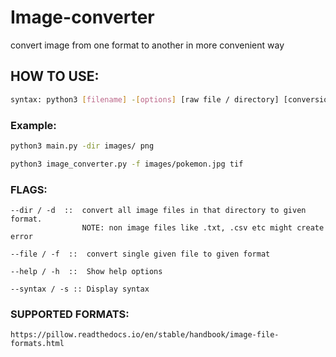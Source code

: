 # Image-converter

convert image from one format to another in more convenient way

## HOW TO USE:

```bash
syntax: python3 [filename] -[options] [raw file / directory] [conversion format]

```

### Example:

```bash
python3 main.py -dir images/ png
```

```bash
python3 image_converter.py -f images/pokemon.jpg tif
```

### FLAGS:

```
--dir / -d  ::  convert all image files in that directory to given format.
                NOTE: non image files like .txt, .csv etc might create error

--file / -f  ::  convert single given file to given format

--help / -h  ::  Show help options

--syntax / -s :: Display syntax
```

### SUPPORTED FORMATS:

```
https://pillow.readthedocs.io/en/stable/handbook/image-file-formats.html
```
